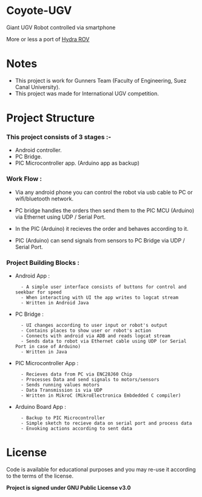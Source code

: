 # Coyote-UGV
Giant UGV Robot controlled via smartphone <br/>

More or less a port of [Hydra ROV](https://github.com/MohammedRashad/Hydra-ROV)

# Notes
- This project is work for Gunners Team (Faculty of Engineering, Suez Canal University).
- This project was made for International UGV competition.

# Project Structure 

### This project consists of 3 stages :-

   - Android controller.
   - PC Bridge.
   - PIC Microcontroller app. (Arduino app as backup)

### Work Flow :

- Via any android phone you can control the robot via usb cable to PC or wifi/bluetooth network.

- PC bridge handles the orders then send them to the PIC MCU (Arduino) via Ethernet using UDP / Serial Port.

- In the PIC (Arduino) it recieves the order and behaves according to it.

- PIC (Arduino) can send signals from sensors to PC Bridge via UDP / Serial Port.


### Project Building Blocks :

- Android App :

        - A simple user interface consists of buttons for control and seekbar for speed
        - When interacting with UI the app writes to logcat stream
        - Written in Android Java

- PC Bridge :

        - UI changes according to user input or robot's output
        - Contains places to show user or robot's action
        - Connects with android via ADB and reads logcat stream
        - Sends data to robot via Ethernet cable using UDP (or Serial Port in case of Arduino)
        - Written in Java 

- PIC Microcontroller App :

        - Recieves data from PC via ENC28J60 Chip
        - Processes Data and send signals to motors/sensors
        - Sends running values motors
        - Data Transmission is via UDP
        - Written in MikroC (MikroElectronica Embdedded C compiler)
        
- Arduino Board App :

        - Backup to PIC Microcontroller
        - Simple sketch to recieve data on serial port and process data 
        - Envoking actions according to sent data


# License 
Code is available for educational purposes and you may re-use it according to the terms of the license.

**Project is signed under GNU Public License v3.0**
